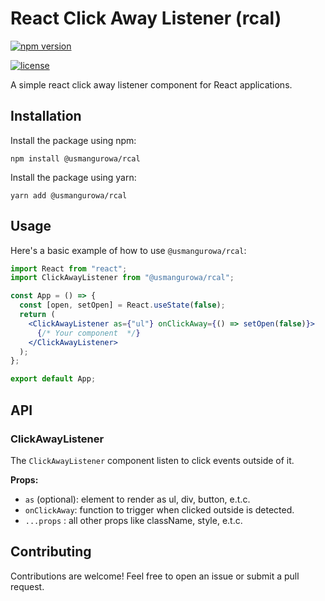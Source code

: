# React Click Away Listener (rcal)

[![npm version](https://img.shields.io/npm/v/rcal.svg)](https://www.npmjs.com/package/@usmangurowa/rcal)

[![license](https://img.shields.io/npm/l/rcal.svg)](https://github.com/usmangurowa/rcal/blob/master/LICENSE)

A simple react click away listener component for React applications.

## Installation

Install the package using npm:

```shell
npm install @usmangurowa/rcal
```

Install the package using yarn:

```shell
yarn add @usmangurowa/rcal
```

## Usage

Here's a basic example of how to use `@usmangurowa/rcal`:

```jsx
import React from "react";
import ClickAwayListener from "@usmangurowa/rcal";

const App = () => {
  const [open, setOpen] = React.useState(false);
  return (
    <ClickAwayListener as={"ul"} onClickAway={() => setOpen(false)}>
      {/* Your component  */}
    </ClickAwayListener>
  );
};

export default App;
```

## API

### ClickAwayListener

The `ClickAwayListener` component listen to click events outside of it.

**Props:**

- `as` (optional): element to render as ul, div, button, e.t.c.
- `onClickAway`: function to trigger when clicked outside is detected.
- `...props` : all other props like className, style, e.t.c.

## Contributing

Contributions are welcome! Feel free to open an issue or submit a pull request.
